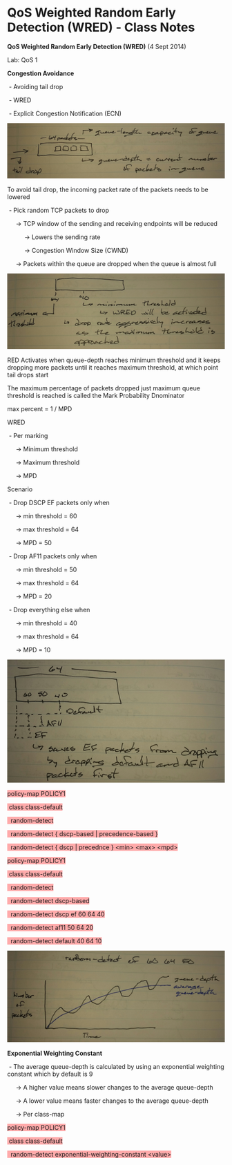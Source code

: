# QoS Weighted Random Early Detection (WRED) - Class Notes

**QoS Weighted Random Early Detection \(WRED\)** \(4 Sept 2014\)

Lab: QoS 1

**Congestion Avoidance**

 \- Avoiding tail drop

 \- WRED

 \- Explicit Congestion Notification \(ECN\)

![20141015_154553-1.jpeg](image/20141015_154553-1.jpeg)

To avoid tail drop, the incoming packet rate of the packets needs to be lowered

 \- Pick random TCP packets to drop

     \-\> TCP window of the sending and receiving endpoints will be reduced

          \-\> Lowers the sending rate

          \-\> Congestion Window Size \(CWND\)

     \-\> Packets within the queue are dropped when the queue is almost full

![20141015_154559-1.jpeg](image/20141015_154559-1.jpeg)

RED Activates when queue\-depth reaches minimum threshold and it keeps dropping more packets until it reaches maximum threshold, at which point tail drops start

The maximum percentage of packets dropped just maximum queue threshold is reached is called the Mark Probability Dnominator

max percent = 1 / MPD

WRED

 \- Per marking

     \-\> Minimum threshold

     \-\> Maximum threshold

     \-\> MPD

Scenario

 \- Drop DSCP EF packets only when

     \-\> min threshold = 60

     \-\> max threshold = 64

     \-\> MPD = 50

 \- Drop AF11 packets only when

     \-\> min threshold = 50

     \-\> max threshold = 64

     \-\> MPD = 20

 \- Drop everything else when

     \-\> min threshold = 40

     \-\> max threshold = 64

     \-\> MPD = 10

![20141015_154614-1.jpeg](image/20141015_154614-1.jpeg)

<span style="background-color: #ffaaaa">policy\-map POLICY1</span>

<span style="background-color: #ffaaaa"> class class\-default</span>

<span style="background-color: #ffaaaa">  random\-detect</span>

<span style="background-color: #ffaaaa">  random\-detect { dscp\-based | precedence\-based }</span>

<span style="background-color: #ffaaaa">  random\-detect { dscp | precednce } \<min\> \<max\> \<mpd\></span>

<span style="background-color: #ffaaaa">policy\-map POLICY1</span>

<span style="background-color: #ffaaaa"> class class\-default</span>

<span style="background-color: #ffaaaa">  random\-detect</span>

<span style="background-color: #ffaaaa">  random\-detect dscp\-based</span>

<span style="background-color: #ffaaaa">  random\-detect dscp ef 60 64 40</span>

<span style="background-color: #ffaaaa">  random\-detect af11 50 64 20</span>

<span style="background-color: #ffaaaa">  random\-detect default 40 64 10</span>

![20141015_154621-1.jpeg](image/20141015_154621-1.jpeg)

**Exponential Weighting Constant**

 \- The average queue\-depth is calculated by using an exponential weighting constant which by default is 9

     \-\> A higher value means slower changes to the average queue\-depth

     \-\> A lower value means faster changes to the average queue\-depth

     \-\> Per class\-map

<span style="background-color: #ffaaaa">policy\-map POLICY1</span>

<span style="background-color: #ffaaaa"> class class\-default</span>

<span style="background-color: #ffaaaa">  random\-detect exponential\-weighting\-constant \<value\></span>
